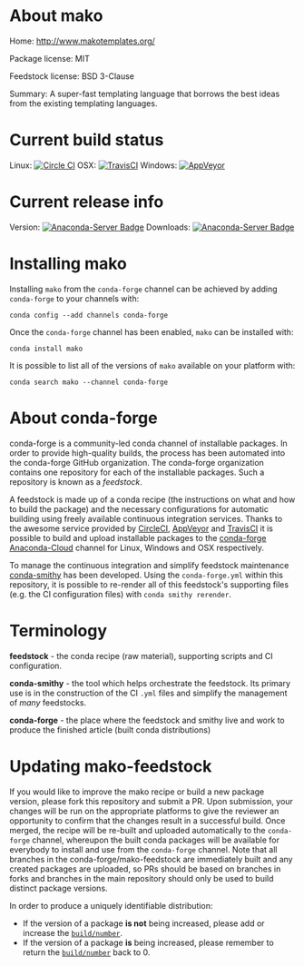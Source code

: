 About mako
==========

Home: http://www.makotemplates.org/

Package license: MIT

Feedstock license: BSD 3-Clause

Summary: A super-fast templating language that borrows the best ideas from the existing templating languages.



Current build status
====================

Linux: [![Circle CI](https://circleci.com/gh/conda-forge/mako-feedstock.svg?style=shield)](https://circleci.com/gh/conda-forge/mako-feedstock)
OSX: [![TravisCI](https://travis-ci.org/conda-forge/mako-feedstock.svg?branch=master)](https://travis-ci.org/conda-forge/mako-feedstock)
Windows: [![AppVeyor](https://ci.appveyor.com/api/projects/status/github/conda-forge/mako-feedstock?svg=True)](https://ci.appveyor.com/project/conda-forge/mako-feedstock/branch/master)

Current release info
====================
Version: [![Anaconda-Server Badge](https://anaconda.org/conda-forge/mako/badges/version.svg)](https://anaconda.org/conda-forge/mako)
Downloads: [![Anaconda-Server Badge](https://anaconda.org/conda-forge/mako/badges/downloads.svg)](https://anaconda.org/conda-forge/mako)

Installing mako
===============

Installing `mako` from the `conda-forge` channel can be achieved by adding `conda-forge` to your channels with:

```
conda config --add channels conda-forge
```

Once the `conda-forge` channel has been enabled, `mako` can be installed with:

```
conda install mako
```

It is possible to list all of the versions of `mako` available on your platform with:

```
conda search mako --channel conda-forge
```


About conda-forge
=================

conda-forge is a community-led conda channel of installable packages.
In order to provide high-quality builds, the process has been automated into the
conda-forge GitHub organization. The conda-forge organization contains one repository
for each of the installable packages. Such a repository is known as a *feedstock*.

A feedstock is made up of a conda recipe (the instructions on what and how to build
the package) and the necessary configurations for automatic building using freely
available continuous integration services. Thanks to the awesome service provided by
[CircleCI](https://circleci.com/), [AppVeyor](http://www.appveyor.com/)
and [TravisCI](https://travis-ci.org/) it is possible to build and upload installable
packages to the [conda-forge](https://anaconda.org/conda-forge)
[Anaconda-Cloud](http://docs.anaconda.org/) channel for Linux, Windows and OSX respectively.

To manage the continuous integration and simplify feedstock maintenance
[conda-smithy](http://github.com/conda-forge/conda-smithy) has been developed.
Using the ``conda-forge.yml`` within this repository, it is possible to re-render all of
this feedstock's supporting files (e.g. the CI configuration files) with ``conda smithy rerender``.


Terminology
===========

**feedstock** - the conda recipe (raw material), supporting scripts and CI configuration.

**conda-smithy** - the tool which helps orchestrate the feedstock.
                   Its primary use is in the construction of the CI ``.yml`` files
                   and simplify the management of *many* feedstocks.

**conda-forge** - the place where the feedstock and smithy live and work to
                  produce the finished article (built conda distributions)


Updating mako-feedstock
=======================

If you would like to improve the mako recipe or build a new
package version, please fork this repository and submit a PR. Upon submission,
your changes will be run on the appropriate platforms to give the reviewer an
opportunity to confirm that the changes result in a successful build. Once
merged, the recipe will be re-built and uploaded automatically to the
`conda-forge` channel, whereupon the built conda packages will be available for
everybody to install and use from the `conda-forge` channel.
Note that all branches in the conda-forge/mako-feedstock are
immediately built and any created packages are uploaded, so PRs should be based
on branches in forks and branches in the main repository should only be used to
build distinct package versions.

In order to produce a uniquely identifiable distribution:
 * If the version of a package **is not** being increased, please add or increase
   the [``build/number``](http://conda.pydata.org/docs/building/meta-yaml.html#build-number-and-string).
 * If the version of a package **is** being increased, please remember to return
   the [``build/number``](http://conda.pydata.org/docs/building/meta-yaml.html#build-number-and-string)
   back to 0.
